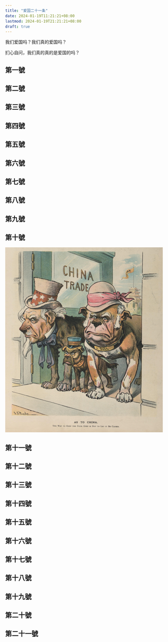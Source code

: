 ```yaml
---
title: "爱国二十一条"
date: 2024-01-19T11:21:21+08:00
lastmod: 2024-01-19T21:21:21+08:00
draft: true
---
```


我们爱国吗？我们真的爱国吗？

扪心自问，我们真的真的是爱国的吗？

<!--more-->

## 第一號

## 第二號

## 第三號

## 第四號

## 第五號

## 第六號

## 第七號

## 第八號

## 第九號

## 第十號

![](open-door-policy.jpeg)

## 第十一號

## 第十二號

## 第十三號

## 第十四號

## 第十五號

## 第十六號

## 第十七號

## 第十八號

## 第十九號

## 第二十號

## 第二十一號

